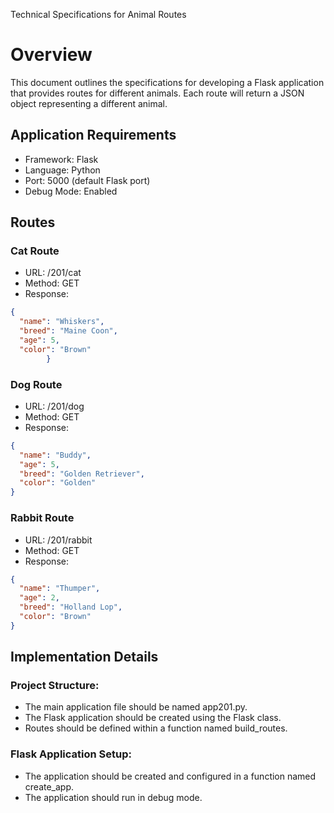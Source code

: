 Technical Specifications for Animal Routes
# Overview
This document outlines the specifications for developing a Flask application that provides routes for different animals. Each route will return a JSON object representing a different animal.

## Application Requirements
- Framework: Flask
- Language: Python
- Port: 5000 (default Flask port)
- Debug Mode: Enabled

## Routes
### Cat Route
- URL: /201/cat
- Method: GET
- Response:
```json
{
  "name": "Whiskers",
  "breed": "Maine Coon",
  "age": 5,
  "color": "Brown"
        }
```

### Dog Route
- URL: /201/dog
- Method: GET
- Response:
```json
{
  "name": "Buddy",
  "age": 5,
  "breed": "Golden Retriever",
  "color": "Golden"
}
```

### Rabbit Route
- URL: /201/rabbit
- Method: GET
- Response:
```json
{
  "name": "Thumper",
  "age": 2,
  "breed": "Holland Lop",
  "color": "Brown"
}
```


## Implementation Details
### Project Structure:
- The main application file should be named app201.py.
- The Flask application should be created using the Flask class.
- Routes should be defined within a function named build_routes.

### Flask Application Setup:
- The application should be created and configured in a function named create_app.
- The application should run in debug mode.
